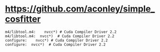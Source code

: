 # https://github.com/aconley/simple_cosfitter

```console
m4/libtool.m4:    nvcc*) # Cuda Compiler Driver 2.2
m4/libtool.m4:	nvcc*)	# Cuda Compiler Driver 2.2
configure:    nvcc*) # Cuda Compiler Driver 2.2
configure:	nvcc*)	# Cuda Compiler Driver 2.2

```
